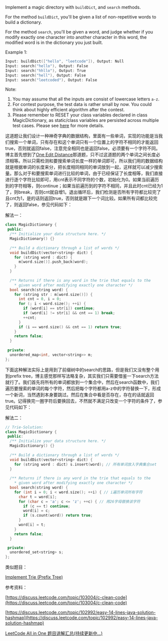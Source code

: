 Implement a magic directory with `buildDict`, and `search` methods.

For the method `buildDict`, you'll be given a list of non-repetitive words to build a dictionary.

For the method `search`, you'll be given a word, and judge whether if you modify exactly one character into another character in this word, the modified word is in the dictionary you just built.

Example 1:

```cpp
Input: buildDict(["hello", "leetcode"]), Output: Null
Input: search("hello"), Output: False
Input: search("hhllo"), Output: True
Input: search("hell"), Output: False
Input: search("leetcoded"), Output: False
```

Note:

1. You may assume that all the inputs are consist of lowercase letters `a-z`.
2. For contest purpose, the test data is rather small by now. You could think about highly efficient algorithm after the contest.
3. Please remember to RESET your class variables declared in class MagicDictionary, as static/class variables are persisted across multiple test cases. Please see [here](https://leetcode.com/faq/#different-output) for more details.

这道题让我们设计一种神奇字典的数据结构，里面有一些单词，实现的功能是当我们搜索一个单词，只有存在和这个单词只有一个位置上的字符不相同的才能返回true，否则就返回false，注意完全相同也是返回false，必须要有一个字符不同。博主首先想到了[One Edit Distance](http://www.cnblogs.com/grandyang/p/5184698.html)那道题，只不过这道题的两个单词之间长度必须相等。所以只需检测和要搜索单词长度一样的单词即可，所以我们用的数据结构就是根据单词的长度来分，把长度相同相同的单词放到一起，这样就可以减少搜索量。那么对于和要搜索单词进行比较的单词，由于已经保证了长度相等，我们直接进行逐个字符比较即可，用cnt表示不同字符的个数，初始化为0。如果当前遍历到的字符相等，则continue；如果当前遍历到的字符不相同，并且此时cnt已经为1了，则break，否则cnt就自增1。退出循环后，我们检测是否所有字符都比较完了且cnt为1，是的话则返回true，否则就是跟下一个词比较。如果所有词都比较完了，则返回false，参见代码如下：

解法一：

```cpp
class MagicDictionary {
 public:
  /** Initialize your data structure here. */
  MagicDictionary() {}
    
  /** Build a dictionary through a list of words */
  void buildDict(vector<string> dict) {
    for (string word : dict) {
      m[word.size()].push_back(word);
    }
  }
    
  /** Returns if there is any word in the trie that equals to the
    * given word after modifying exactly one character */
  bool search(string word) {
    for (string str : m[word.size()]) {
      int cnt = 0, i = 0;
      for (; i < word.size(); ++i) {
        if (word[i] == str[i]) continue;
        if (word[i] != str[i] && cnt == 1) break; 
        ++cnt;
      }
      if (i == word.size() && cnt == 1) return true;
    }
    return false;
  }
   
 private:
  unordered_map<int, vector<string>> m;
};
```

下面这种解法实际上是用到了前缀树中的search的思路，但是我们又没有整个用到prefix tree，博主感觉那样写法略复杂，其实我们只需要借鉴一下search方法就行了。我们首先将所有的单词都放到一个集合中，然后在search函数中，我们遍历要搜索的单词的每个字符，然后把每个字符都用a-z中的字符替换一下，形成一个新词，当然遇到本身要跳过。然后在集合中看是否存在，存在的话就返回true。记得换完一圈字符后要换回去，不然就不满足只改变一个字符的条件了，参见代码如下：

解法二：

```cpp
// Trie-Solution:
class MagicDictionary {
 public:
  /** Initialize your data structure here. */
  MagicDictionary() {}
    
  /** Build a dictionary through a list of words */
  void buildDict(vector<string> dict) {
    for (string word : dict) s.insert(word); // 所有单词放入字典集合set
  }
    
  /** Returns if there is any word in the trie that equals to the
    * given word after modifying exactly one character */
  bool search(string word) {
    for (int i = 0; i < word.size(); ++i) { // i遍历单词所有字符
      char t = word[i];
      for (char c = 'a'; c <= 'z'; ++c) { // 用26字母替换该字符
        if (c == t) continue;
        word[i] = c;
        if (s.count(word)) return true;
      }
      word[i] = t;
    }
    return false;
  }

 private:
  unordered_set<string> s;
};
```

类似题目：

[Implement Trie (Prefix Tree)](http://www.cnblogs.com/grandyang/p/4491665.html)

参考资料：

[https://discuss.leetcode.com/topic/103004/c-clean-code](https://discuss.leetcode.com/topic/103004/c-clean-code)

[https://discuss.leetcode.com/topic/102992/easy-14-lines-java-solution-hashmap](https://discuss.leetcode.com/topic/102992/easy-14-lines-java-solution-hashmap)

[LeetCode All in One 题目讲解汇总(持续更新中...)](http://www.cnblogs.com/grandyang/p/4606334.html)